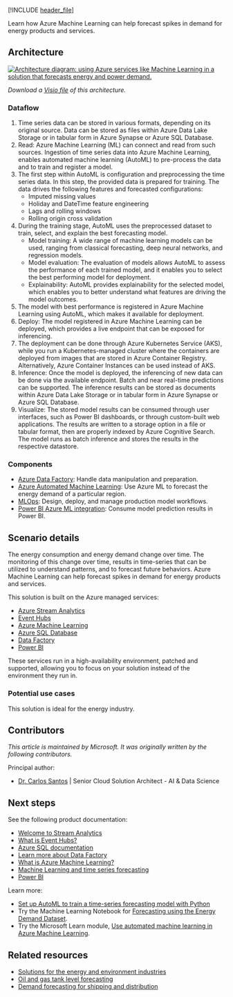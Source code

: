[!INCLUDE [header_file](../../../includes/sol-idea-header.md)]

Learn how Azure Machine Learning can help forecast spikes in demand for energy products and services.

## Architecture

[ ![Architecture diagram: using Azure services like Machine Learning in a solution that forecasts energy and power demand.](../media/forecast-energy-power-demand.png)](../media/forecast-energy-power-demand.png#lightbox)

*Download a [Visio file](https://arch-center.azureedge.net/forecast-energy-power-demand.vsdx) of this architecture.*

### Dataflow

1. Time series data can be stored in various formats, depending on its original source. Data can be stored as files within Azure Data Lake Storage or in tabular form in Azure Synapse or Azure SQL Database.
1. Read: Azure Machine Learning (ML) can connect and read from such sources. Ingestion of time series data into Azure Machine Learning, enables automated machine learning (AutoML) to pre-process the data and to train and register a model.
1. The first step within AutoML is configuration and preprocessing the time series data. In this step, the provided data is prepared for training. The data drives the following features and forecasted configurations:
    - Imputed missing values
    - Holiday and DateTime feature engineering
    - Lags and rolling windows
    - Rolling origin cross validation
1. During the training stage, AutoML uses the preprocessed dataset to train, select, and explain the best forecasting model.
    - Model training: A wide range of machine learning models can be used, ranging from classical forecasting, deep neural networks, and regression models.
    - Model evaluation: The evaluation of models allows AutoML to assess the performance of each trained model, and it enables you to select the best performing model for deployment.
    - Explainability: AutoML provides explainability for the selected model, which enables you to better understand what features are driving the model outcomes.
1. The model with best performance is registered in Azure Machine Learning using AutoML, which makes it available for deployment.  
1. Deploy: The model registered in Azure Machine Learning can be deployed, which provides a live endpoint that can be exposed for inferencing.
1. The deployment can be done through Azure Kubernetes Service (AKS), while you run a Kubernetes-managed cluster where the containers are deployed from images that are stored in Azure Container Registry. Alternatively, Azure Container Instances can be used instead of AKS.
1. Inference: Once the model is deployed, the inferencing of new data can be done via the available endpoint. Batch and near real-time predictions can be supported. The inference results can be stored as documents within Azure Data Lake Storage or in tabular form in Azure Synapse or Azure SQL Database.
1. Visualize: The stored model results can be consumed through user interfaces, such as Power BI dashboards, or through custom-built web applications. The results are written to a storage option in a file or tabular format, then are properly indexed by Azure Cognitive Search. The model runs as batch inference and stores the results in the respective datastore.

### Components

* [Azure Data Factory](https://azure.microsoft.com/services/data-factory): Handle data manipulation and preparation.
* [Azure Automated Machine Learning](https://azure.microsoft.com/services/machine-learning/automatedml): Use Azure ML to forecast the energy demand of a particular region.
* [MLOps](https://azure.microsoft.com/services/machine-learning/mlops): Design, deploy, and manage production model workflows.
* [Power BI Azure ML integration](/power-bi/connect-data/service-aml-integrate): Consume model prediction results in Power BI.

## Scenario details

The energy consumption and energy demand change over time. The monitoring of this change over time, results in time-series that can be utilized to understand patterns, and to forecast future behaviors. Azure Machine Learning can help forecast spikes in demand for energy products and services.

This solution is built on the Azure managed services:

- [Azure Stream Analytics](https://azure.microsoft.com/services/stream-analytics)
- [Event Hubs](https://azure.microsoft.com/services/event-hubs)
- [Azure Machine Learning](https://azure.microsoft.com/services/machine-learning)
- [Azure SQL Database](https://azure.microsoft.com/services/sql-database)
- [Data Factory](https://azure.microsoft.com/services/data-factory)
- [Power BI](https://powerbi.microsoft.com)

These services run in a high-availability environment, patched and supported, allowing you to focus on your solution instead of the environment they run in.

### Potential use cases

This solution is ideal for the energy industry.

## Contributors

*This article is maintained by Microsoft. It was originally written by the following contributors.*

Principal author:

 * [Dr. Carlos Santos](https://www.linkedin.com/in/carlosafsantos) | Senior Cloud Solution Architect - AI & Data Science

## Next steps

See the following product documentation:

* [Welcome to Stream Analytics](/azure/stream-analytics/stream-analytics-introduction)
* [What is Event Hubs?](/azure/event-hubs/event-hubs-what-is-event-hubs)
* [Azure SQL documentation](/azure/sql-database)
* [Learn more about Data Factory](/azure/data-factory/data-factory-introduction)
* [What is Azure Machine Learning?](/azure/machine-learning/overview-what-is-azure-ml)
* [Machine Learning and time series forecasting](/azure/machine-learning/concept-automated-ml#time-series-forecasting)
* [Power BI](https://powerbi.microsoft.com/documentation/powerbi-landing-page)

Learn more:

* [Set up AutoML to train a time-series forecasting model with Python](/azure/machine-learning/how-to-auto-train-forecast)
* Try the Machine Learning Notebook for [Forecasting using the Energy Demand Dataset](https://github.com/Azure/MachineLearningNotebooks/blob/master/how-to-use-azureml/automated-machine-learning/forecasting-energy-demand/auto-ml-forecasting-energy-demand.ipynb).
* Try the Microsoft Learn module, [Use automated machine learning in Azure Machine Learning](/training/modules/use-automated-machine-learning).

## Related resources

* [Solutions for the energy and environment industries](/azure/architecture/industries/energy-environment)
* [Oil and gas tank level forecasting](/azure/architecture/solution-ideas/articles/oil-and-gas-tank-level-forecasting)
* [Demand forecasting for shipping and distribution](/azure/architecture/solution-ideas/articles/demand-forecasting-for-shipping-and-distribution)

